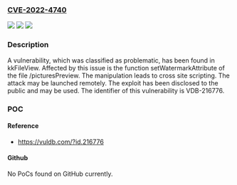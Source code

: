 ### [CVE-2022-4740](https://cve.mitre.org/cgi-bin/cvename.cgi?name=CVE-2022-4740)
![](https://img.shields.io/static/v1?label=Product&message=kkFileView&color=blue)
![](https://img.shields.io/static/v1?label=Version&message=%3D%20n%2Fa%20&color=brighgreen)
![](https://img.shields.io/static/v1?label=Vulnerability&message=CWE-79%20Cross%20Site%20Scripting&color=brighgreen)

### Description

A vulnerability, which was classified as problematic, has been found in kkFileView. Affected by this issue is the function setWatermarkAttribute of the file /picturesPreview. The manipulation leads to cross site scripting. The attack may be launched remotely. The exploit has been disclosed to the public and may be used. The identifier of this vulnerability is VDB-216776.

### POC

#### Reference
- https://vuldb.com/?id.216776

#### Github
No PoCs found on GitHub currently.

